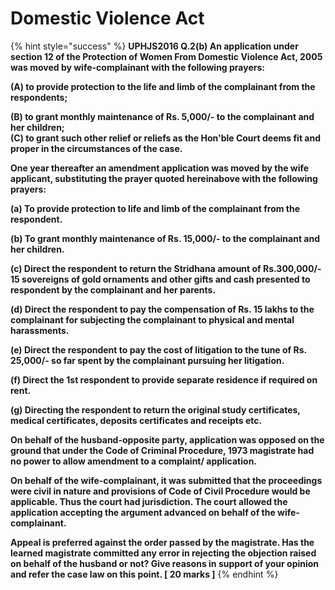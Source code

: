 # Domestic Violence Act

{% hint style="success" %}
**UPHJS2016 Q.2\(b\) An application under section 12 of the Protection of Women From Domestic Violence Act, 2005 was moved by wife-complainant with the following prayers:** 

**\(A\) to provide protection to the life and limb of the complainant from the respondents;** 

**\(B\) to grant monthly maintenance of Rs. 5,000/- to the complainant and her children;  
\(C\) to grant such other relief or reliefs as the Hon'ble Court deems fit and proper in the circumstances of the case.** 

**One year thereafter an amendment application was moved by the wife applicant, substituting the prayer quoted hereinabove with the following prayers:** 

**\(a\) To provide protection to life and limb of the complainant from the respondent.** 

**\(b\) To grant monthly maintenance of Rs. 15,000/- to the complainant and her children.** 

**\(c\) Direct the respondent to return the Stridhana amount of Rs.300,000/- 15 sovereigns of gold ornaments and other gifts and cash presented to respondent by the complainant and her parents.** 

**\(d\) Direct the respondent to pay the compensation of Rs. 15 lakhs to the complainant for subjecting the complainant to physical and mental harassments.** 

**\(e\) Direct the respondent to pay the cost of litigation to the tune of Rs. 25,000/- so far spent by the complainant pursuing her litigation.** 

**\(f\) Direct the 1st respondent to provide separate residence if required on rent.** 

**\(g\) Directing the respondent to return the original study certificates, medical certificates, deposits certificates and receipts etc.** 

**On behalf of the husband-opposite party, application was opposed on the ground that under the Code of Criminal Procedure, 1973 magistrate had no power to allow amendment to a complaint/ application.**

**On behalf of the wife-complainant, it was submitted that the proceedings were civil in nature and provisions of Code of Civil Procedure would be applicable. Thus the court had jurisdiction. The court allowed the application accepting the argument advanced on behalf of the wife-complainant.**

**Appeal is preferred against the order passed by the magistrate. Has the learned magistrate committed any error in rejecting the objection raised on behalf of the husband or not? Give reasons in support of your opinion and refer the case law on this point. \[ 20 marks \]**
{% endhint %}

